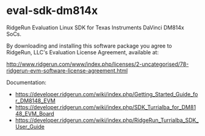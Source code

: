 eval-sdk-dm814x
===============

RidgeRun Evaluation Linux SDK for Texas Instruments DaVinci DM814x SoCs.

By downloading and installing this software package you agree to RidgeRun, LLC's
Evaluation License Agreement, available at:

http://www.ridgerun.com/www/index.php/licenses/2-uncategorised/78-ridgerun-evm-software-license-agreement.html

Documentation:

* https://developer.ridgerun.com/wiki/index.php/Getting_Started_Guide_for_DM8148_EVM
* https://developer.ridgerun.com/wiki/index.php/SDK_Turrialba_for_DM8148_EVM_Board
* https://developer.ridgerun.com/wiki/index.php/RidgeRun_Turrialba_SDK_User_Guide
